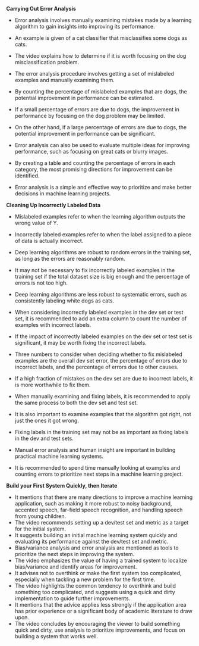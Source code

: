 **Carrying Out Error Analysis**

- Error analysis involves manually examining mistakes made by a learning algorithm to gain insights into improving its performance.

- An example is given of a cat classifier that misclassifies some dogs as cats.

- The video explains how to determine if it is worth focusing on the dog misclassification problem.

- The error analysis procedure involves getting a set of mislabeled examples and manually examining them.

- By counting the percentage of mislabeled examples that are dogs, the potential improvement in performance can be estimated.

- If a small percentage of errors are due to dogs, the improvement in performance by focusing on the dog problem may be limited.

- On the other hand, if a large percentage of errors are due to dogs, the potential improvement in performance can be significant.

- Error analysis can also be used to evaluate multiple ideas for improving performance, such as focusing on great cats or blurry images.

- By creating a table and counting the percentage of errors in each category, the most promising directions for improvement can be identified.

- Error analysis is a simple and effective way to prioritize and make better decisions in machine learning projects.

**Cleaning Up Incorrectly Labeled Data**

- Mislabeled examples refer to when the learning algorithm outputs the wrong value of Y.

- Incorrectly labeled examples refer to when the label assigned to a piece of data is actually incorrect.

- Deep learning algorithms are robust to random errors in the training set, as long as the errors are reasonably random.

- It may not be necessary to fix incorrectly labeled examples in the training set if the total dataset size is big enough and the percentage of errors is not too high.
- Deep learning algorithms are less robust to systematic errors, such as consistently labeling white dogs as cats.
- When considering incorrectly labeled examples in the dev set or test set, it is recommended to add an extra column to count the number of examples with incorrect labels.
- If the impact of incorrectly labeled examples on the dev set or test set is significant, it may be worth fixing the incorrect labels.
- Three numbers to consider when deciding whether to fix mislabeled examples are the overall dev set error, the percentage of errors due to incorrect labels, and the percentage of errors due to other causes.
- If a high fraction of mistakes on the dev set are due to incorrect labels, it is more worthwhile to fix them.
- When manually examining and fixing labels, it is recommended to apply the same process to both the dev set and test set.
- It is also important to examine examples that the algorithm got right, not just the ones it got wrong.
- Fixing labels in the training set may not be as important as fixing labels in the dev and test sets.
- Manual error analysis and human insight are important in building practical machine learning systems.
- It is recommended to spend time manually looking at examples and counting errors to prioritize next steps in a machine learning project.

**Build your First System Quickly, then Iterate**

- It mentions that there are many directions to improve a machine learning application, such as making it more robust to noisy background, accented speech, far-field speech recognition, and handling speech from young children.
- The video recommends setting up a dev/test set and metric as a target for the initial system.
- It suggests building an initial machine learning system quickly and evaluating its performance against the dev/test set and metric.
- Bias/variance analysis and error analysis are mentioned as tools to prioritize the next steps in improving the system.
- The video emphasizes the value of having a trained system to localize bias/variance and identify areas for improvement.
- It advises not to overthink or make the first system too complicated, especially when tackling a new problem for the first time.
- The video highlights the common tendency to overthink and build something too complicated, and suggests using a quick and dirty implementation to guide further improvements.
- It mentions that the advice applies less strongly if the application area has prior experience or a significant body of academic literature to draw upon.
- The video concludes by encouraging the viewer to build something quick and dirty, use analysis to prioritize improvements, and focus on building a system that works well.